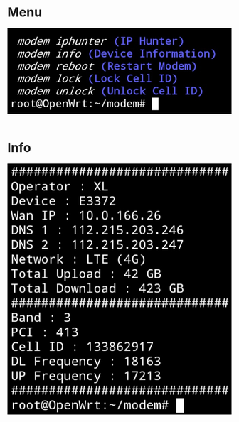 # Menu
<p align="center">
  <img src="https://github.com/Haris131/e3372/raw/main/img/IMG_20220406_014153.jpg" alt="Menu Modem"/>
  <br>
  <br>
</p>

# Info
<p align="center">
  <img src="https://github.com/Haris131/e3372/raw/main/img/IMG_20220406_014239.jpg" alt="Modem Info"/>
  <br>
  <br>
</p>
